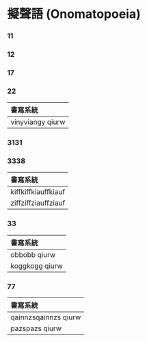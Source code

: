 # 擬聲語 (Onomatopoeia)

### 11

### 12

### 17

### 22

| 書寫系統 |
| :--- |
| vinyviangy qiurw |

### 3131

### 3338

| 書寫系統 |
| :--- |
| kiffkiffkiauffkiauf |
| ziffziffziauffziauf |

### 33

| 書寫系統 |
| :--- |
| obbobb qiurw |
| koggkogg qiurw |

### 77

| 書寫系統 |
| :--- |
| qainnzsqainnzs qiurw |
| pazspazs qiurw |
